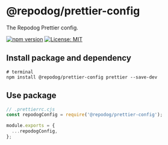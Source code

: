 # @repodog/prettier-config

The Repodog Prettier config.

[![npm version](https://badge.fury.io/js/%40repodog%2Fprettier-config.svg)](https://badge.fury.io/js/%40repodog%2Fprettier-config)
[![License: MIT](https://img.shields.io/badge/License-MIT-yellow.svg)](LICENSE)

## Install package and dependency

```shell
# terminal
npm install @repodog/prettier-config prettier --save-dev
```

## Use package

```javascript
// .prettierrc.cjs
const repodogConfig = require('@repodog/prettier-config');

module.exports = {
  ...repodogConfig,
};
```

